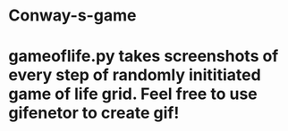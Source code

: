 # Conway-s-game

# gameoflife.py takes screenshots of every step of randomly inititiated game of life grid. Feel free to use gifenetor to create gif!
